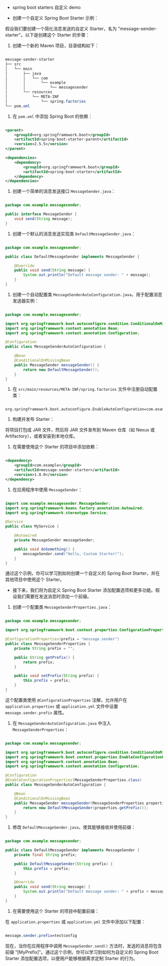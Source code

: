 

- spring boot starters 自定义 demo

- 创建一个自定义 Spring Boot Starter 示例：

假设我们要创建一个简化消息发送的自定义 Starter，名为 "message-sender-starter"。以下是创建这个 Starter 的步骤：
1. 创建一个新的 Maven 项目，目录结构如下：

```css

message-sender-starter
├── src
│   └── main
│       ├── java
│       │   └── com
│       │       └── example
│       │           └── messagesender
│       └── resources
│           └── META-INF
│               └── spring.factories
└── pom.xml
```


1. 在 `pom.xml` 中添加 Spring Boot 的依赖：

```xml

<parent>
    <groupId>org.springframework.boot</groupId>
    <artifactId>spring-boot-starter-parent</artifactId>
    <version>2.5.5</version>
</parent>

<dependencies>
    <dependency>
        <groupId>org.springframework.boot</groupId>
        <artifactId>spring-boot-starter</artifactId>
    </dependency>
</dependencies>
```


1. 创建一个简单的消息发送接口 `MessageSender.java`：

```java

package com.example.messagesender;

public interface MessageSender {
    void send(String message);
}
```


1. 创建一个默认的消息发送实现类 `DefaultMessageSender.java`：

```java

package com.example.messagesender;

public class DefaultMessageSender implements MessageSender {

    @Override
    public void send(String message) {
        System.out.println("Default message sender: " + message);
    }
}
```


1. 创建一个自动配置类 `MessageSenderAutoConfiguration.java`，用于配置消息发送器实例：

```java

package com.example.messagesender;

import org.springframework.boot.autoconfigure.condition.ConditionalOnMissingBean;
import org.springframework.context.annotation.Bean;
import org.springframework.context.annotation.Configuration;

@Configuration
public class MessageSenderAutoConfiguration {

    @Bean
    @ConditionalOnMissingBean
    public MessageSender messageSender() {
        return new DefaultMessageSender();
    }
}
```


1. 在 `src/main/resources/META-INF/spring.factories` 文件中注册自动配置类：

```

org.springframework.boot.autoconfigure.EnableAutoConfiguration=com.example.messagesender.MessageSenderAutoConfiguration
```


1. 构建并发布 Starter：

将项目打包成 JAR 文件，然后将 JAR 文件发布到 Maven 仓库（如 Nexus 或 Artifactory），或者安装到本地仓库。
1. 在需要使用这个 Starter 的项目中添加依赖：

```xml

<dependency>
    <groupId>com.example</groupId>
    <artifactId>message-sender-starter</artifactId>
    <version>1.0.0</version>
</dependency>
```


1. 在应用程序中使用 `MessageSender`：

```java

import com.example.messagesender.MessageSender;
import org.springframework.beans.factory.annotation.Autowired;
import org.springframework.stereotype.Service;

@Service
public class MyService {

    @Autowired
    private MessageSender messageSender;

    public void doSomething() {
        messageSender.send("Hello, Custom Starter!");
    }
}
```



通过这个示例，你可以学习到如何创建一个自定义的 Spring Boot Starter，并在其他项目中使用这个 Starter。


- 接下来，我们将为自定义 Spring Boot Starter 添加配置选项和更多功能。假设我们需要在发送消息时添加一个前缀。 
1. 创建一个配置类 `MessageSenderProperties.java`：

```java

package com.example.messagesender;

import org.springframework.boot.context.properties.ConfigurationProperties;

@ConfigurationProperties(prefix = "message.sender")
public class MessageSenderProperties {
    private String prefix = "";

    public String getPrefix() {
        return prefix;
    }

    public void setPrefix(String prefix) {
        this.prefix = prefix;
    }
}
```



这个配置类使用 `@ConfigurationProperties` 注解，允许用户在 `application.properties` 或 `application.yml` 文件中设置 `message.sender.prefix` 属性。 
1. 在 `MessageSenderAutoConfiguration.java` 中注入 `MessageSenderProperties`：

```java

package com.example.messagesender;

import org.springframework.boot.autoconfigure.condition.ConditionalOnMissingBean;
import org.springframework.boot.context.properties.EnableConfigurationProperties;
import org.springframework.context.annotation.Bean;
import org.springframework.context.annotation.Configuration;

@Configuration
@EnableConfigurationProperties(MessageSenderProperties.class)
public class MessageSenderAutoConfiguration {

    @Bean
    @ConditionalOnMissingBean
    public MessageSender messageSender(MessageSenderProperties properties) {
        return new DefaultMessageSender(properties.getPrefix());
    }
}
```


1. 修改 `DefaultMessageSender.java`，使其能够接收并使用前缀：

```java

package com.example.messagesender;

public class DefaultMessageSender implements MessageSender {
    private final String prefix;

    public DefaultMessageSender(String prefix) {
        this.prefix = prefix;
    }

    @Override
    public void send(String message) {
        System.out.println("Default message sender: " + prefix + message);
    }
}
```


1. 在需要使用这个 Starter 的项目中配置前缀：

在 `application.properties` 或 `application.yml` 文件中添加以下配置：

```css

message.sender.prefix=testconfig
```



现在，当你在应用程序中调用 `MessageSender.send()` 方法时，发送的消息将包含前缀 "[MyPrefix]"。通过这个示例，你可以学习到如何为自定义的 Spring Boot Starter 添加配置选项，以便用户能够根据需求定制 Starter 的行为。
